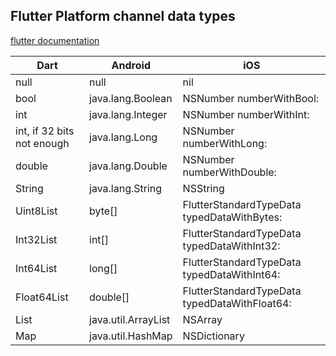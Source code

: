 <!-- 
title: Flutter Types
from: work
create: 2019-09-19
tags: flutter, type
-->

## Flutter Platform channel data types

[flutter documentation](https://flutter.dev/docs/development/platform-integration/platform-channels)

| Dart | Android | iOS |
|---|---|---|
| null | null | nil |
| bool | java.lang.Boolean | NSNumber numberWithBool: |
| int | java.lang.Integer | NSNumber numberWithInt: |
| int, if 32 bits not enough | java.lang.Long | NSNumber numberWithLong: |
| double | java.lang.Double | NSNumber numberWithDouble: |
| String | java.lang.String | NSString |
| Uint8List | byte[] | FlutterStandardTypeData typedDataWithBytes: |
| Int32List | int[] | FlutterStandardTypeData typedDataWithInt32: |
| Int64List | long[] | FlutterStandardTypeData typedDataWithInt64: |
| Float64List | double[] | FlutterStandardTypeData typedDataWithFloat64: |
| List | java.util.ArrayList | NSArray |
| Map | java.util.HashMap | NSDictionary |

